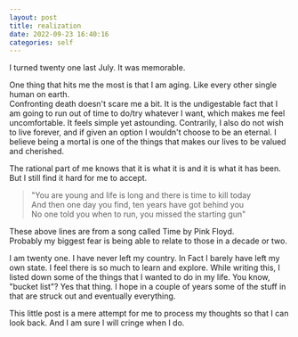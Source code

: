 ```yaml
---
layout: post
title: realization
date: 2022-09-23 16:40:16
categories: self
---
```


I turned twenty one last July. It was memorable.

One thing that hits me the most is that I am aging. Like every other single human on earth.  
Confronting death doesn't scare me a bit. It is the undigestable fact that I am going to run out of time to do/try whatever I want, which makes me feel uncomfortable. It feels simple yet astounding.
Contrarily, I also do not wish to live forever, and if given an option I wouldn't choose to be an eternal. I believe being a mortal is one of the things that makes our lives to be valued and cherished.


The rational part of me knows that it is what it is and it is what it has been. But I still find it hard for me to accept.


>"You are young and life is long and there is time to kill today  
>And then one day you find, ten years have got behind you  
>No one told you when to run, you missed the starting gun"


These above lines are from a song called Time by Pink Floyd.  
Probably my biggest fear is being able to relate to those in a decade or two.

I am twenty one. I have never left my country. In Fact I barely have left my own state. I feel there is so much to learn and explore.
While writing this, I listed down some of the things that I wanted to do in my life. You know, "bucket list"? Yes that thing.
I hope in a couple of years some of the stuff in that are struck out and eventually everything.

This little post is a mere attempt for me to process my thoughts so that I can look back. And I am sure I will cringe when I do.